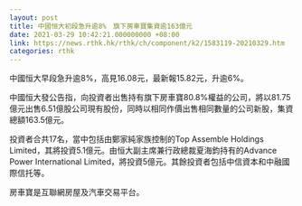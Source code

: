 ```yaml
---
layout: post
title: 中國恒大初段急升逾8%　旗下房車寶集資逾163億元
date: 2021-03-29 10:42:21.000000000 +08:00
link: https://news.rthk.hk/rthk/ch/component/k2/1583119-20210329.htm
categories: rthk
---
```


中國恒大早段急升逾8%，高見16.08元，最新報15.82元，升逾6%。

中國恒大發公告指，向投資者出售持有旗下房車寶80.8%權益的公司，將以81.75億元出售6.51億股公司現有股份，同時以相同作價出售相同數量的公司新股，集資總額163.5億元。

投資者合共17名，當中包括由鄭家純家族控制的Top Assemble Holdings Limited，其將投資5.1億元。由恒大副主席兼行政總裁夏海鈞持有的Advance Power International Limited，將投資5億元。其餘投資者包括中信資本和中融國際信托等。

房車寶是互聯網房屋及汽車交易平台。
